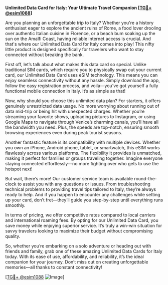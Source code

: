 **Unlimited Data Card for Italy: Your Ultimate Travel Companion [[TG💪+ @esim1088](https://t.me/s/esim1088)]**

Are you planning an unforgettable trip to Italy? Whether you're a history enthusiast eager to explore the ancient ruins of Rome, a food lover drooling over authentic Italian cuisine in Florence, or a beach bum soaking up the sun on the Amalfi Coast, having reliable internet access is crucial. And that's where our Unlimited Data Card for Italy comes into play! This nifty little product is designed specifically for travelers who want to stay connected without breaking the bank.

First off, let’s talk about what makes this data card so special. Unlike traditional SIM cards, which require you to physically swap out your current card, our Unlimited Data Card uses eSIM technology. This means you can enjoy seamless connectivity without any hassle. Simply download the app, follow the easy registration process, and voila—you’ve got yourself a fully functional mobile connection in Italy. It’s as simple as that!

Now, why should you choose this unlimited data plan? For starters, it offers genuinely unrestricted data usage. No more worrying about running out of data mid-trip or being hit with unexpected charges. Whether you’re streaming your favorite shows, uploading pictures to Instagram, or using Google Maps to navigate through Venice’s charming canals, you’ll have all the bandwidth you need. Plus, the speeds are top-notch, ensuring smooth browsing experiences even during peak tourist seasons.

Another fantastic feature is its compatibility with multiple devices. Whether you own an iPhone, Android phone, tablet, or smartwatch, this eSIM works flawlessly across various platforms. The flexibility it provides is unmatched, making it perfect for families or groups traveling together. Imagine everyone staying connected effortlessly—no more fighting over who gets to use the hotspot next!

But wait, there’s more! Our customer service team is available round-the-clock to assist you with any questions or issues. From troubleshooting technical problems to providing travel tips tailored to Italy, they’re always ready to help. And if you happen to encounter any challenges while setting up your card, don’t fret—they’ll guide you step-by-step until everything runs smoothly.

In terms of pricing, we offer competitive rates compared to local carriers and international roaming fees. By opting for our Unlimited Data Card, you save money while enjoying superior service. It’s truly a win-win situation for savvy travelers looking to maximize their budget without compromising quality.

So, whether you’re embarking on a solo adventure or heading out with friends and family, grab one of these amazing Unlimited Data Cards for Italy today. With its ease of use, affordability, and reliability, it’s the ideal companion for your journey. Don’t miss out on creating unforgettable memories—all thanks to constant connectivity!

[[TG💪+ @esim1088](https://t.me/s/esim1088) ![Image](https://i.postimg.cc/Y0z9fWf4/image.png)]